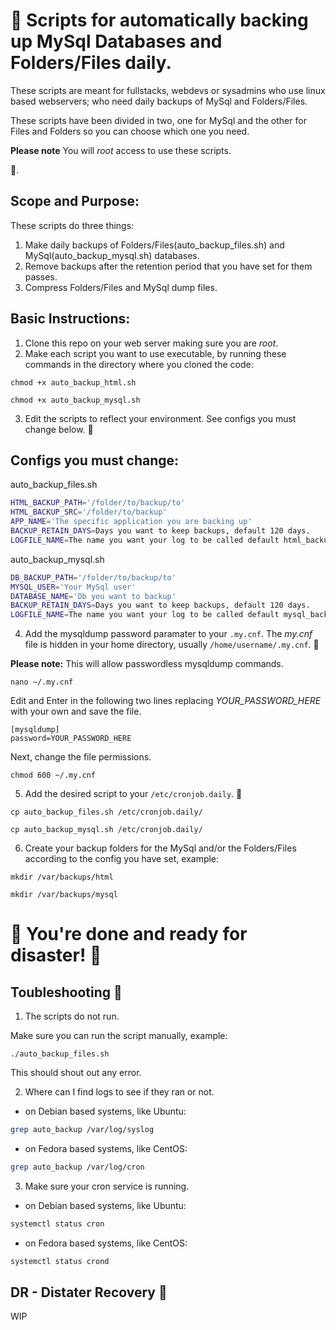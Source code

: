 # 🚀 Scripts for automatically backing up MySql Databases and Folders/Files daily.

These scripts are meant for fullstacks, webdevs or sysadmins who use linux based webservers; who need daily backups of MySql and Folders/Files. 

These scripts have been divided in two, one for MySql and the other for Files and Folders so you can choose which one you need.

**Please note**
You will *root* access to use these scripts.

:smiling_face_with_three_hearts:.

## Scope and Purpose:
These scripts do three things:
1. Make daily backups of Folders/Files(auto_backup_files.sh) and MySql(auto_backup_mysql.sh) databases.
2. Remove backups after the retention period that you have set for them passes.
3. Compress Folders/Files and MySql dump files.

## Basic Instructions:
1. Clone this repo on your web server making sure you are *root*.
2. Make each script you want to use executable, by running these commands in the directory where you cloned the code:

```
chmod +x auto_backup_html.sh
```
```
chmod +x auto_backup_mysql.sh
```

3. Edit the scripts to reflect your environment. See configs you must change below. 🔽

## Configs you must change:
auto_backup_files.sh
```bash
HTML_BACKUP_PATH='/folder/to/backup/to'
HTML_BACKUP_SRC='/folder/to/backup'
APP_NAME='The specific application you are backing up'
BACKUP_RETAIN_DAYS=Days you want to keep backups, default 120 days.
LOGFILE_NAME=The name you want your log to be called default html_backup.log.
```

auto_backup_mysql.sh
```bash
DB_BACKUP_PATH='/folder/to/backup/to'
MYSQL_USER='Your MySql user'
DATABASE_NAME='Db you want to backup'
BACKUP_RETAIN_DAYS=Days you want to keep backups, default 120 days.
LOGFILE_NAME=The name you want your log to be called default mysql_backup.log.
```
4. Add the mysqldump password paramater to your `.my.cnf`. 
The *my.cnf* file is hidden in your home directory, usually `/home/username/.my.cnf`. 🔽

**Please note:** This will allow passwordless mysqldump commands.
```config
nano ~/.my.cnf
```
Edit and Enter in the following two lines replacing *YOUR_PASSWORD_HERE* with your own and save the file.
```config
[mysqldump]
password=YOUR_PASSWORD_HERE
```
Next, change the file permissions.
```config
chmod 600 ~/.my.cnf
```
5. Add the desired script to your `/etc/cronjob.daily`. 🔽
```config
cp auto_backup_files.sh /etc/cronjob.daily/
```
```config
cp auto_backup_mysql.sh /etc/cronjob.daily/
```

6. Create your backup folders for the MySql and/or the Folders/Files according to the config you have set, example:
```config
mkdir /var/backups/html
```
```config
mkdir /var/backups/mysql
```
# 🚀 You're done and ready for disaster! 🚀
## Toubleshooting 🐛
1. The scripts do not run.

Make sure you can run the script manually, example:
```config
./auto_backup_files.sh
```
This should shout out any error.

2. Where can I find logs to see if they ran or not.

- on Debian based systems, like Ubuntu:
```bash
grep auto_backup /var/log/syslog
```
- on Fedora based systems, like CentOS:
```bash
grep auto_backup /var/log/cron
```

3. Make sure your cron service is running.

- on Debian based systems, like Ubuntu:
```bash
systemctl status cron
```
- on Fedora based systems, like CentOS:
```bash
systemctl status crond
```

## DR - Distater Recovery 🥳
WIP
